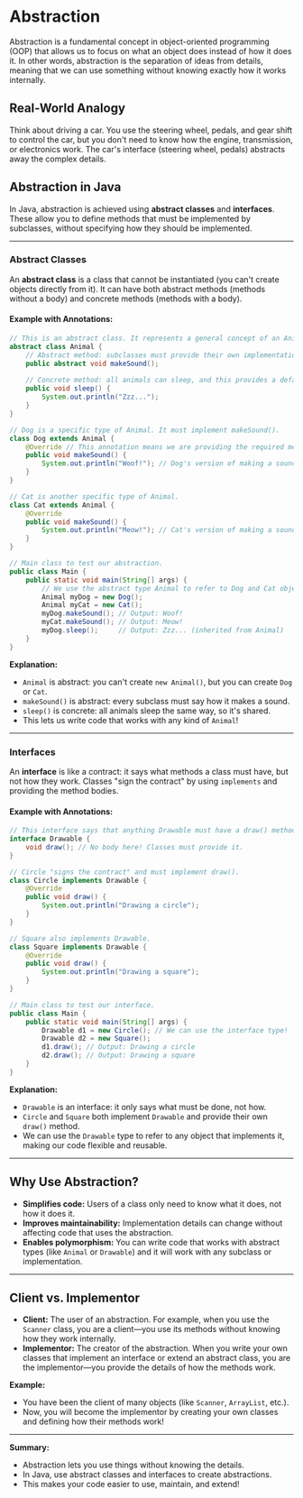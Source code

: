 # Abstraction

Abstraction is a fundamental concept in object-oriented programming (OOP) that allows us to focus on what an object does instead of how it does it. In other words, abstraction is the separation of ideas from details, meaning that we can use something without knowing exactly how it works internally.

## Real-World Analogy

Think about driving a car. You use the steering wheel, pedals, and gear shift to control the car, but you don't need to know how the engine, transmission, or electronics work. The car's interface (steering wheel, pedals) abstracts away the complex details.

## Abstraction in Java

In Java, abstraction is achieved using **abstract classes** and **interfaces**. These allow you to define methods that must be implemented by subclasses, without specifying how they should be implemented.

---

### Abstract Classes

An **abstract class** is a class that cannot be instantiated (you can't create objects directly from it). It can have both abstract methods (methods without a body) and concrete methods (methods with a body).

#### Example with Annotations:

```java
// This is an abstract class. It represents a general concept of an Animal.
abstract class Animal {
    // Abstract method: subclasses must provide their own implementation.
    public abstract void makeSound();
    
    // Concrete method: all animals can sleep, and this provides a default implementation.
    public void sleep() {
        System.out.println("Zzz...");
    }
}

// Dog is a specific type of Animal. It must implement makeSound().
class Dog extends Animal {
    @Override // This annotation means we are providing the required method from Animal.
    public void makeSound() {
        System.out.println("Woof!"); // Dog's version of making a sound.
    }
}

// Cat is another specific type of Animal.
class Cat extends Animal {
    @Override
    public void makeSound() {
        System.out.println("Meow!"); // Cat's version of making a sound.
    }
}

// Main class to test our abstraction.
public class Main {
    public static void main(String[] args) {
        // We use the abstract type Animal to refer to Dog and Cat objects.
        Animal myDog = new Dog();
        Animal myCat = new Cat();
        myDog.makeSound(); // Output: Woof!
        myCat.makeSound(); // Output: Meow!
        myDog.sleep();     // Output: Zzz... (inherited from Animal)
    }
}
```

**Explanation:**
- `Animal` is abstract: you can't create `new Animal()`, but you can create `Dog` or `Cat`.
- `makeSound()` is abstract: every subclass must say how it makes a sound.
- `sleep()` is concrete: all animals sleep the same way, so it's shared.
- This lets us write code that works with any kind of `Animal`!

---

### Interfaces

An **interface** is like a contract: it says what methods a class must have, but not how they work. Classes "sign the contract" by using `implements` and providing the method bodies.

#### Example with Annotations:

```java
// This interface says that anything Drawable must have a draw() method.
interface Drawable {
    void draw(); // No body here! Classes must provide it.
}

// Circle "signs the contract" and must implement draw().
class Circle implements Drawable {
    @Override
    public void draw() {
        System.out.println("Drawing a circle");
    }
}

// Square also implements Drawable.
class Square implements Drawable {
    @Override
    public void draw() {
        System.out.println("Drawing a square");
    }
}

// Main class to test our interface.
public class Main {
    public static void main(String[] args) {
        Drawable d1 = new Circle(); // We can use the interface type!
        Drawable d2 = new Square();
        d1.draw(); // Output: Drawing a circle
        d2.draw(); // Output: Drawing a square
    }
}
```

**Explanation:**
- `Drawable` is an interface: it only says what must be done, not how.
- `Circle` and `Square` both implement `Drawable` and provide their own `draw()` method.
- We can use the `Drawable` type to refer to any object that implements it, making our code flexible and reusable.

---

## Why Use Abstraction?
- **Simplifies code:** Users of a class only need to know what it does, not how it does it.
- **Improves maintainability:** Implementation details can change without affecting code that uses the abstraction.
- **Enables polymorphism:** You can write code that works with abstract types (like `Animal` or `Drawable`) and it will work with any subclass or implementation.

---

## Client vs. Implementor

- **Client:** The user of an abstraction. For example, when you use the `Scanner` class, you are a client—you use its methods without knowing how they work internally.
- **Implementor:** The creator of the abstraction. When you write your own classes that implement an interface or extend an abstract class, you are the implementor—you provide the details of how the methods work.

**Example:**
- You have been the client of many objects (like `Scanner`, `ArrayList`, etc.).
- Now, you will become the implementor by creating your own classes and defining how their methods work!

---

**Summary:**
- Abstraction lets you use things without knowing the details.
- In Java, use abstract classes and interfaces to create abstractions.
- This makes your code easier to use, maintain, and extend!

